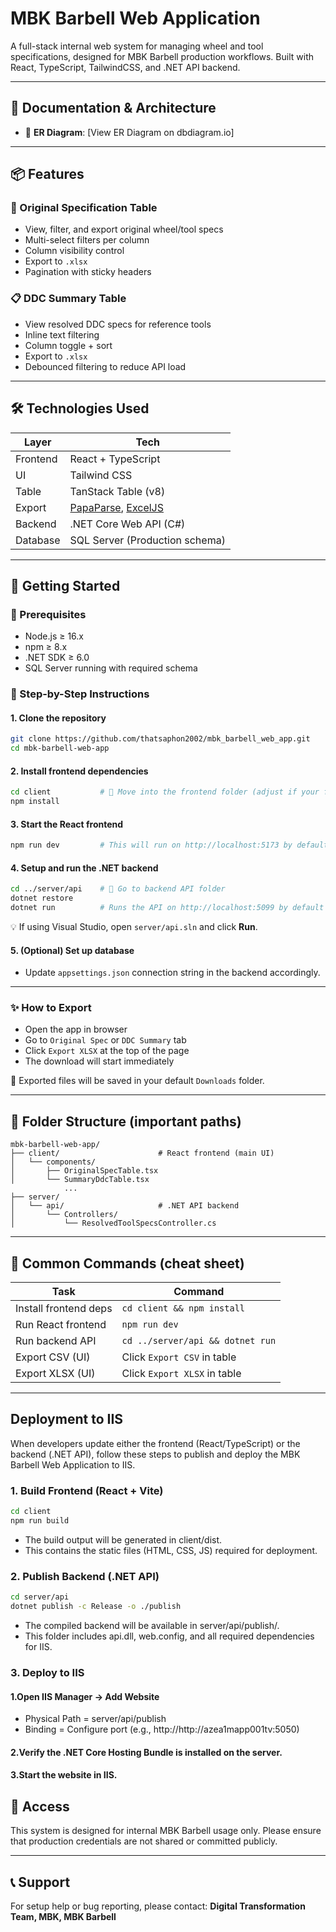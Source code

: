 # MBK Barbell Web Application

A full-stack internal web system for managing wheel and tool specifications, designed for MBK Barbell production workflows. Built with React, TypeScript, TailwindCSS, and .NET API backend.

---

## 🧠 Documentation & Architecture

- 🔗 **ER Diagram**: [View ER Diagram on dbdiagram.io]
---

## 📦 Features

### 🧾 Original Specification Table
- View, filter, and export original wheel/tool specs
- Multi-select filters per column
- Column visibility control
- Export to `.xlsx`
- Pagination with sticky headers

### 📋 DDC Summary Table
- View resolved DDC specs for reference tools
- Inline text filtering
- Column toggle + sort
- Export to `.xlsx`
- Debounced filtering to reduce API load

---

## 🛠️ Technologies Used

| Layer      | Tech                          |
|------------|-------------------------------|
| Frontend   | React + TypeScript            |
| UI         | Tailwind CSS                  |
| Table      | TanStack Table (v8)           |
| Export     | [PapaParse](https://www.papaparse.com/), [ExcelJS](https://github.com/exceljs/exceljs) |
| Backend    | .NET Core Web API (C#)        |
| Database   | SQL Server (Production schema) |

---

## 🚀 Getting Started 

### 🧮 Prerequisites

- Node.js ≥ 16.x
- npm ≥ 8.x
- .NET SDK ≥ 6.0
- SQL Server running with required schema

### 🧾 Step-by-Step Instructions

#### 1. Clone the repository

```bash
git clone https://github.com/thatsaphon2002/mbk_barbell_web_app.git
cd mbk-barbell-web-app
```

#### 2. Install frontend dependencies

```bash
cd client           # 📁 Move into the frontend folder (adjust if your folder is named differently)
npm install
```

#### 3. Start the React frontend

```bash
npm run dev         # This will run on http://localhost:5173 by default
```

#### 4. Setup and run the .NET backend

```bash
cd ../server/api    # 📁 Go to backend API folder
dotnet restore
dotnet run          # Runs the API on http://localhost:5099 by default
```

💡 If using Visual Studio, open `server/api.sln` and click **Run**.

#### 5. (Optional) Set up database

- Update `appsettings.json` connection string in the backend accordingly.

---

### ✨ How to Export

- Open the app in browser
- Go to `Original Spec` or `DDC Summary` tab
- Click `Export XLSX` at the top of the page
- The download will start immediately

📁 Exported files will be saved in your default `Downloads` folder.

---

## 📂 Folder Structure (important paths)

```
mbk-barbell-web-app/
├── client/                      # React frontend (main UI)
│   └── components/
│       ├── OriginalSpecTable.tsx
│       └── SummaryDdcTable.tsx
            ...
├── server/
│   └── api/                     # .NET API backend
│       └── Controllers/
│           └── ResolvedToolSpecsController.cs
```

---

## 💬 Common Commands (cheat sheet)

| Task                       | Command                                  |
|----------------------------|-------------------------------------------|
| Install frontend deps      | `cd client && npm install`               |
| Run React frontend         | `npm run dev`                            |
| Run backend API            | `cd ../server/api && dotnet run`         |
| Export CSV (UI)            | Click `Export CSV` in table              |
| Export XLSX (UI)           | Click `Export XLSX` in table             |

---


## Deployment to IIS

When developers update either the frontend (React/TypeScript) or the backend (.NET API), follow these steps to publish and deploy the MBK Barbell Web Application to IIS.

### 1. Build Frontend (React + Vite)
```bash
cd client
npm run build
```
- The build output will be generated in client/dist.
- This contains the static files (HTML, CSS, JS) required for deployment.
### 2. Publish Backend (.NET API)
```bash
cd server/api
dotnet publish -c Release -o ./publish
```
- The compiled backend will be available in server/api/publish/.
- This folder includes api.dll, web.config, and all required dependencies for IIS.
### 3. Deploy to IIS
#### 1.Open IIS Manager → Add Website
- Physical Path = server/api/publish
- Binding = Configure port (e.g., http://http://azea1mapp001tv:5050)
#### 2.Verify the .NET Core Hosting Bundle is installed on the server.
#### 3.Start the website in IIS.

## 🔐 Access

This system is designed for internal MBK Barbell usage only. Please ensure that production credentials are not shared or committed publicly.

---

## 📞 Support

For setup help or bug reporting, please contact:
**Digital Transformation Team, MBK, MBK Barbell**
